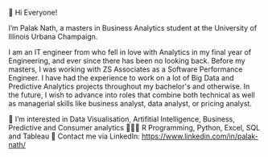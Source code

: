👋 Hi Everyone!

I’m Palak Nath, a masters in Business Analytics student at the University of Illinois Urbana Champaign.

I am an IT engineer from who fell in love with Analytics in my final year of Engineering, and ever since there has been no looking back. Before my masters, I was working with ZS Associates as a Software Performance Engineer. I have had the experience to work on a lot of Big Data and Predictive Analytics projects throughout my bachelor's and otherwise. In the future, I wish to advance into roles that combine both technical as well as managerial skills like business analyst, data analyst, or pricing analyst.

👀 I’m interested in Data Visualisation, Artifitial Intelligence, Business, Predictive and Consumer analytics
👩🏻‍💻 R Programming, Python, Excel, SQL and Tableau
📩 Contact me via LinkedIn: https://www.linkedin.com/in/palak-nath/
